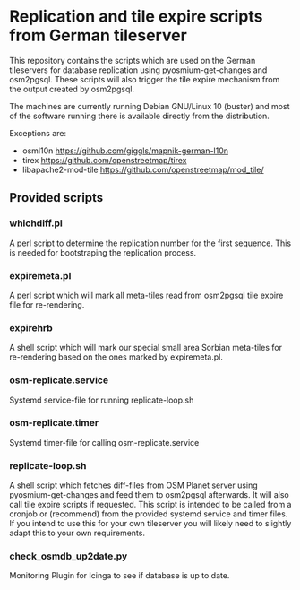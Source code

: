 # Replication and tile expire scripts from German tileserver

This repository contains the scripts which are used on the German
tileservers for database replication using pyosmium-get-changes and
osm2pgsql. These scripts will also trigger the tile expire mechanism from
the output created by osm2pgsql.

The machines are currently running Debian GNU/Linux 10 (buster) and most of
the software running there is available directly from the distribution.

Exceptions are:

* osml10n https://github.com/giggls/mapnik-german-l10n
* tirex https://github.com/openstreetmap/tirex
* libapache2-mod-tile https://github.com/openstreetmap/mod_tile/

## Provided scripts

### whichdiff.pl
A perl script to determine the replication number for the first sequence.
This is needed for bootstraping the replication process.

### expiremeta.pl
A perl script which will mark all meta-tiles read from osm2pgsql tile expire
file for re-rendering.

### expirehrb
A shell script which will mark our special small area Sorbian meta-tiles for re-rendering
based on the ones marked by expiremeta.pl.

### osm-replicate.service
Systemd service-file for running replicate-loop.sh

### osm-replicate.timer
Systemd timer-file for calling osm-replicate.service

### replicate-loop.sh

A shell script which fetches diff-files from OSM Planet server using pyosmium-get-changes
and feed them to osm2pgsql afterwards. It will also call tile expire scripts
if requested. This script is intended to be called from a cronjob or
(recommend) from the provided systemd service and timer files. If you
intend to use this for your own tileserver you will likely need to slightly adapt
this to your own requirements.

### check_osmdb_up2date.py

Monitoring Plugin for Icinga to see if database is up to date.
